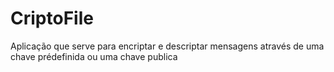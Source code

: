 # CriptoFile
Aplicação que serve para encriptar e descriptar mensagens através de uma chave prédefinida ou uma chave publica
